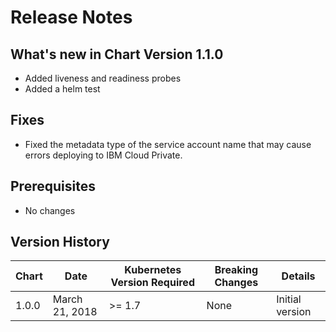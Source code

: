 # Release Notes

## What's new in Chart Version 1.1.0

- Added liveness and readiness probes
- Added a helm test

## Fixes

- Fixed the metadata type of the service account name that may cause errors deploying to IBM Cloud Private.

## Prerequisites

- No changes

## Version History

| Chart | Date | Kubernetes Version Required | Breaking Changes | Details |
| ----- | ---- | --------------------------- | ---------------- | ------- |
| 1.0.0 | March 21, 2018 | >= 1.7 | None | Initial version |
